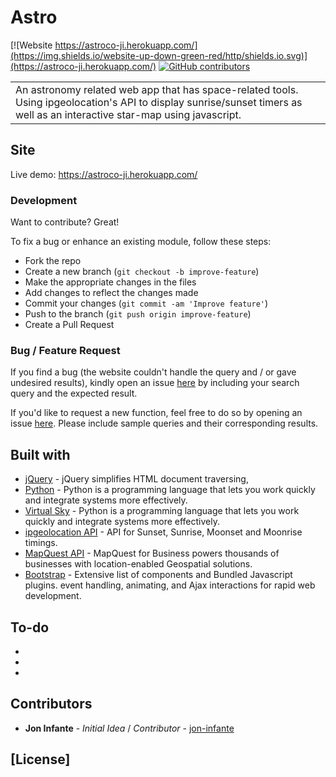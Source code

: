 # Astro

[![Website https://astroco-ji.herokuapp.com/](https://img.shields.io/website-up-down-green-red/http/shields.io.svg)](https://astroco-ji.herokuapp.com/)
[![GitHub contributors](https://img.shields.io/github/contributors/Naereen/StrapDown.js.svg)](https://GitHub.com/jon-infante/astroco/graphs/contributors/)

<table>
<tr>
<td>
  An astronomy related web app that has space-related tools. Using ipgeolocation's API to display sunrise/sunset timers as well as an interactive star-map using javascript.
</td>
</tr>
</table>

## Site

Live demo: https://astroco-ji.herokuapp.com/

### Development
Want to contribute? Great!

To fix a bug or enhance an existing module, follow these steps:

- Fork the repo
- Create a new branch (`git checkout -b improve-feature`)
- Make the appropriate changes in the files
- Add changes to reflect the changes made
- Commit your changes (`git commit -am 'Improve feature'`)
- Push to the branch (`git push origin improve-feature`)
- Create a Pull Request

### Bug / Feature Request

If you find a bug (the website couldn't handle the query and / or gave undesired results), kindly open an issue [here](https://github.com/jon-infante/astroco/issues/new) by including your search query and the expected result.

If you'd like to request a new function, feel free to do so by opening an issue [here](https://github.com/jon-infante/astroco/issues/new). Please include sample queries and their corresponding results.


## Built with

- [jQuery](https://www.w3schools.com/jquery/default.asp) - jQuery simplifies HTML document traversing,
- [Python](https://www.python.org/) - Python is a programming language that lets you work quickly
and integrate systems more effectively.
- [Virtual Sky](https://slowe.github.io/VirtualSky/) - Python is a programming language that lets you work quickly and integrate systems more effectively.
- [ipgeolocation API](https://ipgeolocation.io/astronomy-api.html?ref=apilist.fun) - API for Sunset, Sunrise, Moonset and Moonrise timings.
- [MapQuest API](https://developer.mapquest.com/) - MapQuest for Business powers thousands of businesses with location-enabled Geospatial solutions.
- [Bootstrap](http://getbootstrap.com/) - Extensive list of components and  Bundled Javascript plugins.
event handling, animating, and Ajax interactions for rapid web development.

## To-do
-
-
-

## Contributors

-   **Jon Infante** - _Initial Idea_ / _Contributor_ - [jon-infante](https://github.com/jon-infante)

## [License]
